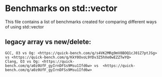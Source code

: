 # Benchmarks on std::vector

This file contains a list of benchmarks created for comparing different ways of using std::vector

## legacy array vs new/delete:
	GCC, O3 vs Og: <https://quick-bench.com/q/s4VK2MRg9mV8BOQ1cJ01Z7ptJSg> vs <https://quick-bench.com/q/KkY0OvoL9YDv3Z5hXe0wEZZTwYQ>
	Clang, O3 vs Og: <https://quick-bench.com/q/a0z0UfF_gyIrnDFSs9Msu1Ifd6w> vs  <https://quick-bench.com/q/a0z0UfF_gyIrnDFSs9Msu1Ifd6w>


